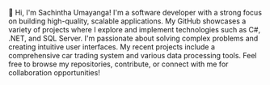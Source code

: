 👋 Hi, I'm Sachintha Umayanga! I'm a software developer with a strong focus on building high-quality, scalable applications. My GitHub showcases a variety of projects where I explore and implement technologies such as C#, .NET, and SQL Server. I'm passionate about solving complex problems and creating intuitive user interfaces. My recent projects include a comprehensive car trading system and various data processing tools. Feel free to browse my repositories, contribute, or connect with me for collaboration opportunities!
